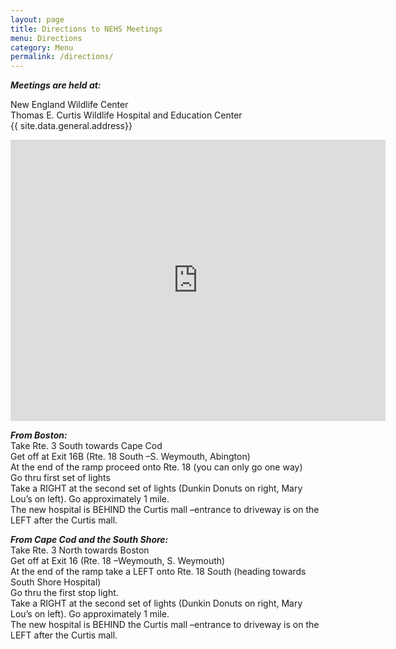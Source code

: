 ```yaml
---
layout: page
title: Directions to NEHS Meetings
menu: Directions
category: Menu
permalink: /directions/
---
```



***Meetings are held at:***

New England Wildlife Center  
Thomas E. Curtis Wildlife Hospital and Education Center  
{{ site.data.general.address}}

<iframe src="https://www.google.com/maps/embed?pb=!1m18!1m12!1m3!1d2956.5307200787383!2d-70.97382664919138!3d42.18171865423623!2m3!1f0!2f0!3f0!3m2!1i1024!2i768!4f13.1!3m3!1m2!1s0x89e49d63dc741ac9%3A0x366d93e0a5cb2ada!2s500+Columbian+St%2C+Weymouth%2C+MA+02190!5e0!3m2!1sen!2sus!4v1454795623071" width="600" height="450" frameborder="0" style="border:0" allowfullscreen></iframe>


***From Boston:***  
Take Rte. 3 South towards Cape Cod  
Get off at Exit 16B (Rte. 18 South –S. Weymouth, Abington)  
At the end of the ramp proceed onto Rte. 18 (you can only go one way)  
Go thru first set of lights  
Take a RIGHT at the second set of lights (Dunkin Donuts on right, Mary Lou’s on left). Go approximately 1 mile.  
The new hospital is BEHIND the Curtis mall –entrance to driveway is on the LEFT after the Curtis mall.  

***From Cape Cod and the South Shore:***  
Take Rte. 3 North towards Boston  
Get off at Exit 16 (Rte. 18 –Weymouth, S. Weymouth)  
At the end of the ramp take a LEFT onto Rte. 18 South (heading towards South Shore Hospital)  
Go thru the first stop light.  
Take a RIGHT at the second set of lights (Dunkin Donuts on right, Mary Lou’s on left). Go approximately 1 mile.  
The new hospital is BEHIND the Curtis mall –entrance to driveway is on the LEFT after the Curtis mall.  